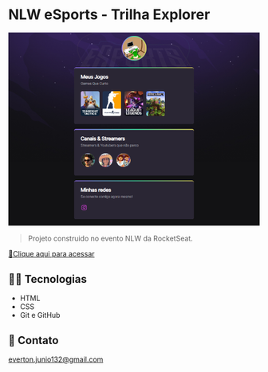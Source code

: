 # NLW eSports - Trilha Explorer

![preview](./.gitHub/preview.png)

>Projeto construido no evento NLW da RocketSeat.

[🔗Clique aqui para acessar](https://EvertonJunioDEV.github.io/NLW-esports-explorer)

## 👨‍💻 Tecnologias 

- HTML
- CSS
- Git e GitHub

## 📧 Contato 
everton.junio132@gmail.com